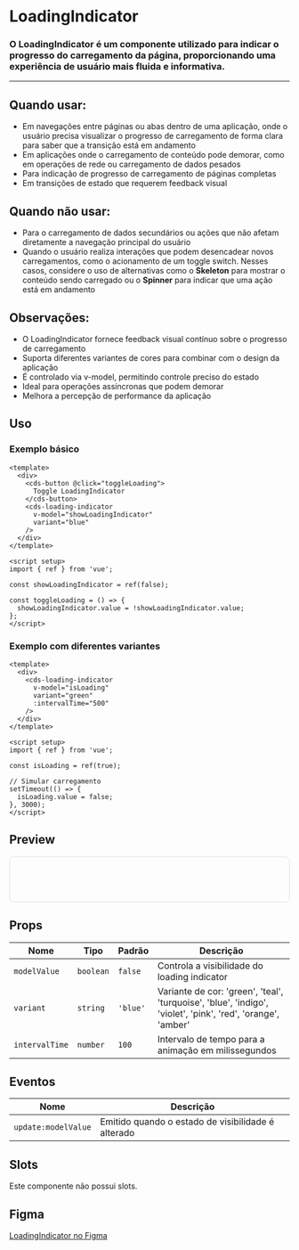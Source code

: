 # LoadingIndicator

### O LoadingIndicator é um componente utilizado para indicar o progresso do carregamento da página, proporcionando uma experiência de usuário mais fluida e informativa.

---

## Quando usar:
- Em navegações entre páginas ou abas dentro de uma aplicação, onde o usuário precisa visualizar o progresso de carregamento de forma clara para saber que a transição está em andamento
- Em aplicações onde o carregamento de conteúdo pode demorar, como em operações de rede ou carregamento de dados pesados
- Para indicação de progresso de carregamento de páginas completas
- Em transições de estado que requerem feedback visual

## Quando não usar:
- Para o carregamento de dados secundários ou ações que não afetam diretamente a navegação principal do usuário
- Quando o usuário realiza interações que podem desencadear novos carregamentos, como o acionamento de um toggle switch. Nesses casos, considere o uso de alternativas como o **Skeleton** para mostrar o conteúdo sendo carregado ou o **Spinner** para indicar que uma ação está em andamento

## Observações:
- O LoadingIndicator fornece feedback visual contínuo sobre o progresso de carregamento
- Suporta diferentes variantes de cores para combinar com o design da aplicação
- É controlado via v-model, permitindo controle preciso do estado
- Ideal para operações assíncronas que podem demorar
- Melhora a percepção de performance da aplicação

## Uso

### Exemplo básico

```vue
<template>
  <div>
    <cds-button @click="toggleLoading">
      Toggle LoadingIndicator
    </cds-button>
    <cds-loading-indicator
      v-model="showLoadingIndicator"
      variant="blue"
    />
  </div>
</template>

<script setup>
import { ref } from 'vue';

const showLoadingIndicator = ref(false);

const toggleLoading = () => {
  showLoadingIndicator.value = !showLoadingIndicator.value;
};
</script>
```

### Exemplo com diferentes variantes

```vue
<template>
  <div>
    <cds-loading-indicator
      v-model="isLoading"
      variant="green"
      :intervalTime="500"
    />
  </div>
</template>

<script setup>
import { ref } from 'vue';

const isLoading = ref(true);

// Simular carregamento
setTimeout(() => {
  isLoading.value = false;
}, 3000);
</script>
```

## Preview

<div style="text-align: center; padding: 40px; border: 1px solid #e0e0e0; border-radius: 8px;">
  <cds-loading-indicator variant="blue" :intervalTime="500" />
</div>

## Props

| Nome | Tipo | Padrão | Descrição |
|------|------|--------|-----------|
| `modelValue` | `boolean` | `false` | Controla a visibilidade do loading indicator |
| `variant` | `string` | `'blue'` | Variante de cor: 'green', 'teal', 'turquoise', 'blue', 'indigo', 'violet', 'pink', 'red', 'orange', 'amber' |
| `intervalTime` | `number` | `100` | Intervalo de tempo para a animação em milissegundos |

## Eventos

| Nome | Descrição |
|------|-----------|
| `update:modelValue` | Emitido quando o estado de visibilidade é alterado |

## Slots

Este componente não possui slots.

## Figma

[LoadingIndicator no Figma](https://www.figma.com/design/design-system-url)
